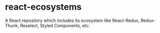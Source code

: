 # react-ecosystems
A React repository which includes its ecosystem like React-Redux, Redux-Thunk, Reselect, Styled Components, etc.
